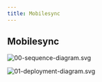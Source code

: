 ```yaml
---
title: Mobilesync
---
```


## Mobilesync

![00-sequence-diagram.svg](/docs/legacy/etendorx/00-sequence-diagram.svg)

![01-deployment-diagram.svg](/docs/legacy/etendorx/01-deployment-diagram.svg)
